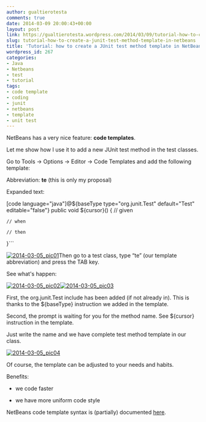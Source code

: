 ```yaml
---
author: gualtierotesta
comments: true
date: 2014-03-09 20:00:43+00:00
layout: post
link: https://gualtierotesta.wordpress.com/2014/03/09/tutorial-how-to-create-a-junit-test-method-template-in-netbeans/
slug: tutorial-how-to-create-a-junit-test-method-template-in-netbeans
title: 'Tutorial: how to create a JUnit test method template in NetBeans'
wordpress_id: 267
categories:
- Java
- Netbeans
- test
- tutorial
tags:
- code template
- coding
- junit
- netbeans
- template
- unit test
---
```


NetBeans has a very nice feature: **code templates**.

Let me show how I use it to add a new JUnit test method in the test classes.

Go to Tools → Options → Editor → Code Templates and add the following template:

Abbreviation: **te** (this is only my proposal)

Expanded text:

[code language="java"]@${baseType type="org.junit.Test" default="Test" editable="false"}
public void ${cursor}() {
    // given

    // when

    // then

}```

[![2014-03-05_pic01](http://gualtierotesta.files.wordpress.com/2014/03/2014-03-05_pic01.jpg)](http://gualtierotesta.files.wordpress.com/2014/03/2014-03-05_pic01.jpg)Then go to a test class, type “te” (our template abbreviation) and press the TAB key.

See what's happen:

[![2014-03-05_pic02](http://gualtierotesta.files.wordpress.com/2014/03/2014-03-05_pic021.jpg?w=1024)](http://gualtierotesta.files.wordpress.com/2014/03/2014-03-05_pic021.jpg)[![2014-03-05_pic03](http://gualtierotesta.files.wordpress.com/2014/03/2014-03-05_pic031.jpg?w=1024)](http://gualtierotesta.files.wordpress.com/2014/03/2014-03-05_pic031.jpg)

First, the org.junit.Test include has been added (if not already in). This is thanks to the ${baseType} instruction we added in the template.

Second, the prompt is waiting for you for the method name. See ${cursor} instruction in the template.

Just write the name and we have complete test method template in our class.

[![2014-03-05_pic04](http://gualtierotesta.files.wordpress.com/2014/03/2014-03-05_pic041.jpg)](http://gualtierotesta.files.wordpress.com/2014/03/2014-03-05_pic041.jpg)

Of course, the template can be adjusted to your needs and habits.

Benefits:



	
  * we code faster

	
  * we have more uniform code style


NetBeans code template syntax is (partially) documented [here](http://wiki.netbeans.org/Java_EditorUsersGuide#How_to_use_Code_Templates).
